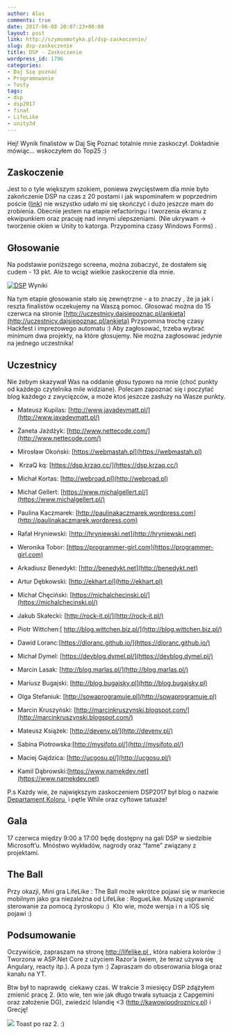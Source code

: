 ```yaml
---
author: Alus
comments: true
date: 2017-06-08 20:07:23+00:00
layout: post
link: http://szymonmotyka.pl/dsp-zaskoczenie/
slug: dsp-zaskoczenie
title: DSP - Zaskoczenie
wordpress_id: 1796
categories:
- Daj Się poznać
- Programowanie
- Testy
tags:
- dsp
- dsp2017
- finał
- LifeLike
- unity3d
---
```


Hej! Wynik finalistów w Daj Się Poznać totalnie mnie zaskoczył. Dokładnie mówiąc… wskoczyłem do Top25 :)


## Zaskoczenie


Jest to o tyle większym szokiem, poniewa zwycięstwem dla mnie było zakończenie DSP na czas z 20 postami i jak wspominałem w poprzednim poście ([link](http://szymonmotyka.pl/lifelike-podsumowanie/)) nie wszystko udało mi się skończyć i dużo jeszcze mam do zrobienia. Obecnie jestem na etapie refactoringu i tworzenia ekranu z ekwipunkiem oraz pracuję nad innymi ulepszeniami. (Nie ukrywam -> tworzenie okien w Unity to katorga. Przypomina czasy Windows Forms) .


## Głosowanie


Na podstawie poniższego screena, można zobaczyć, że dostałem się cudem - 13 pkt. Ale to wciąż wielkie zaskoczenie dla mnie.

[![DSP](http://szymonmotyka.pl/wp-content/uploads/2017/06/dsppunkty-785x836.png)](http://szymonmotyka.pl/wp-content/uploads/2017/06/dsppunkty.png) Wyniki

Na tym etapie głosowanie stało się zewnętrzne - a to znaczy , że ja jak i reszta finalistów oczekujemy na Waszą pomoc.
Głosować można do 15 czerwca na stronie [http://uczestnicy.dajsiepoznac.pl/ankieta](http://uczestnicy.dajsiepoznac.pl/ankieta)
Przypomina trochę czasy Hackfest i imprezowego automatu :) Aby zagłosować, trzeba wybrać minimum dwa projekty, na które głosujemy. Nie można zagłosować jedynie na jednego uczestnika!


## Uczestnicy


Nie żebym skazywał Was na oddanie głosu typowo na mnie (choć punkty od każdego czytelnika mile widziane). Polecam zapoznać się i poczytać blog każdego z zwycięzców, a może ktoś jeszcze zasłuży na Wasze punkty.



 	
  * Mateusz Kupilas: [http://www.javadevmatt.pl/](http://www.javadevmatt.pl/)

 	
  * Żaneta Jażdżyk: [http://www.nettecode.com/](http://www.nettecode.com/)

 	
  * Mirosław Okoński: [https://webmastah.pl](https://webmastah.pl)

 	
  *  KrzaQ kq: [https://dsp.krzaq.cc/](https://dsp.krzaq.cc/)

 	
  * Michał Kortas: [http://webroad.pl](http://webroad.pl)

 	
  * Michał Gellert: [https://www.michalgellert.pl/](https://www.michalgellert.pl/)

 	
  * Paulina Kaczmarek: [http://paulinakaczmarek.wordpress.com](http://paulinakaczmarek.wordpress.com)

 	
  * Rafał Hryniewski: [http://hryniewski.net](http://hryniewski.net)

 	
  * Weronika Tobor: [https://programmer-girl.com](https://programmer-girl.com)

 	
  * Arkadiusz Benedykt: [http://benedykt.net](http://benedykt.net)

 	
  * Artur Dębkowski: [http://ekhart.pl](http://ekhart.pl)

 	
  * Michał Chęciński: [https://michalchecinski.pl/](https://michalchecinski.pl/)

 	
  * Jakub Skałecki: [http://rock-it.pl/](http://rock-it.pl/)

 	
  * Piotr Wittchen:[ http://blog.wittchen.biz.pl/](http://blog.wittchen.biz.pl/)

 	
  * Dawid Loranc:[https://dloranc.github.io/](https://dloranc.github.io/)

 	
  * Michał Dymel: [https://devblog.dymel.pl/](https://devblog.dymel.pl/)

 	
  * Marcin Lasak: [http://blog.marlas.pl/](http://blog.marlas.pl/)

 	
  * Mariusz Bugajski: [http://blog.bugajsky.pl](http://blog.bugajsky.pl)

 	
  * Olga Stefaniuk: [http://sowaprogramuje.pl](http://sowaprogramuje.pl)

 	
  * Marcin Kruszyński: [http://marcinkruszynski.blogspot.com/](http://marcinkruszynski.blogspot.com/)

 	
  * Mateusz Książek: [http://devenv.pl/](http://devenv.pl/)

 	
  * Sabina Piotrowska:[http://mysifoto.pl/](http://mysifoto.pl/)

 	
  * Maciej Gajdzica: [http://ucgosu.pl/](http://ucgosu.pl/)

 	
  * Kamil Dąbrowski:[https://www.namekdev.net](https://www.namekdev.net)


P.s Każdy wie, że największym zaskoczeniem DSP2017 był blog o nazwie [Departament Koloru ](http://departamentkoloru.pl/2017/04/16/petla-while-w-c/) i pętle While oraz cyftowe tatuaże!


## Gala


17 czerwca między 9:00 a 17:00 będę dostępny na gali DSP w siedzibie Microsoft’u. Mnóstwo wykładów, nagrody oraz “fame” związany z projektami.


## The Ball


Przy okazji, Mini gra LifeLike : The Ball może wkrótce pojawi się w markecie mobilnym jako gra niezależna od LifeLike : RogueLike. Muszę usprawnić sterowanie za pomocą żyroskopu :)  Kto wie, może wersja i n a IOS się pojawi :)


## Podsumowanie


Oczywiście, zapraszam na stronę [http://lifelike.pl ](http://lifelike.pl), która nabiera kolorów :) Tworzona w ASP.Net Core z użyciem Razor’a (wiem, że teraz używa się Angulary, reacty itp.).
A poza tym :) Zapraszam do obserowania bloga oraz kanału na YT.

Btw był to naprawdę  ciekawy czas. W trakcie 3 miesięcy DSP zdążyłem zmienić pracę 2. (kto wie, ten wie jak długo trwała sytuacja z Capgemini oraz założenie DG), zwiedzić Islandię <3 (http://kawowipodroznicy.pl) i Grecję!

[![](http://szymonmotyka.pl/wp-content/uploads/2017/05/20170531_203833.gif)](http://szymonmotyka.pl/wp-content/uploads/2017/05/20170531_203833.gif) Toast po raz 2. :)
